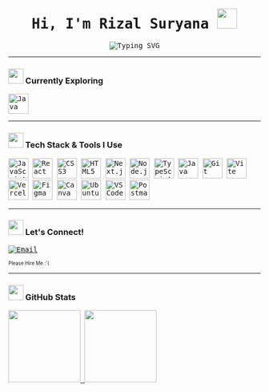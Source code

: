 <h1 align="center" style="font-family:'Anonymous Pro', monospace;">
  Hi, I'm Rizal Suryana <img src="https://raw.githubusercontent.com/Tarikul-Islam-Anik/Animated-Fluent-Emojis/master/Emojis/Hand%20gestures/Waving%20Hand%20Light%20Skin%20Tone.png" width="40">
</h1>
<!-----
<p align="center" style="font-family:'Anonymous Pro', monospace;">
  <img src="https://readme-typing-svg.demolab.com?font=Anonymous+Pro&size=22&duration=4000&pause=800&color=00FFAB&center=true&vCenter=true&width=450&lines=React+Web+Developer;Front-End+Enthusiast;Passionate+Lifelong+Learner" alt="Typing SVG">
</p>
------>
<p align="center" style="font-family:'Anonymous Pro', monospace;">
  <img src="https://readme-typing-svg.demolab.com?font=Anonymous+Pro&size=22&duration=4000&pause=800&color=00FFAB&center=true&vCenter=true&width=500&lines=Java;JavaScript;TypeScript;React;React+Native" alt="Typing SVG">
</p>

---

### <img src="https://raw.githubusercontent.com/Tarikul-Islam-Anik/Animated-Fluent-Emojis/master/Emojis/People%20with%20professions/Man%20Teacher%20Light%20Skin%20Tone.png" width="30"> Currently Exploring
<div align="left" style="font-family:'Anonymous Pro', monospace;">
  <img src="https://cdn.jsdelivr.net/gh/devicons/devicon/icons/java/java-original.svg" width="40" alt="Java" />
  <!-- <img src="https://cdn.jsdelivr.net/gh/devicons/devicon/icons/typescript/typescript-original.svg" width="40" alt="TypeScript" /> -->
<!--   <img src="https://cdn.jsdelivr.net/gh/devicons/devicon/icons/nextjs/nextjs-original.svg" width="40" alt="Next.js" /> -->
<!--   <img src="https://cdn.jsdelivr.net/gh/devicons/devicon/icons/react/react-original.svg" width="40" alt="React" />
  <img src="https://cdn.jsdelivr.net/gh/devicons/devicon/icons/nodejs/nodejs-original.svg" width="40" alt="Node.js" />
  <img src="https://cdn.jsdelivr.net/gh/devicons/devicon/icons/express/express-original.svg" width="40" alt="Express.js" /> -->
</div>



---
### <img src="https://raw.githubusercontent.com/Tarikul-Islam-Anik/Animated-Fluent-Emojis/master/Emojis/People%20with%20professions/Man%20Technologist%20Light%20Skin%20Tone.png" width="30"> Tech Stack & Tools I Use
<div align="left" style="font-family:'Anonymous Pro', monospace;">
  <img src="https://cdn.jsdelivr.net/gh/devicons/devicon/icons/javascript/javascript-original.svg" width="40" alt="JavaScript" />
  <img src="https://cdn.jsdelivr.net/gh/devicons/devicon/icons/react/react-original.svg" width="40" alt="React" />
  <img src="https://cdn.jsdelivr.net/gh/devicons/devicon/icons/css3/css3-original.svg" width="40" alt="CSS3" />
  <img src="https://cdn.jsdelivr.net/gh/devicons/devicon/icons/html5/html5-original.svg" width="40" alt="HTML5" />
  <img src="https://cdn.jsdelivr.net/gh/devicons/devicon/icons/nextjs/nextjs-original.svg" width="40" alt="Next.js" />
  <img src="https://cdn.jsdelivr.net/gh/devicons/devicon/icons/nodejs/nodejs-original.svg" width="40" alt="Node.js" />
  <img src="https://cdn.jsdelivr.net/gh/devicons/devicon/icons/typescript/typescript-original.svg" width="40" alt="TypeScript" />
  <img src="https://cdn.jsdelivr.net/gh/devicons/devicon/icons/java/java-original.svg" width="40" alt="Java" />
<!--   <img src="https://cdn.jsdelivr.net/gh/devicons/devicon/icons/express/express-original.svg" width="40" alt="Express.js" /> -->
  <img src="https://cdn.jsdelivr.net/gh/devicons/devicon/icons/git/git-original.svg" width="40" alt="Git" />
  <img src="https://cdn.jsdelivr.net/gh/devicons/devicon/icons/vite/vite-original.svg" width="40" alt="Vite" />
  <img src="https://cdn.jsdelivr.net/gh/devicons/devicon/icons/vercel/vercel-original.svg" width="40" alt="Vercel" />
  <img src="https://cdn.jsdelivr.net/gh/devicons/devicon/icons/figma/figma-original.svg" width="40" alt="Figma" />
  <img src="https://cdn.jsdelivr.net/gh/devicons/devicon/icons/canva/canva-original.svg" width="40" alt="Canva" />
  <img src="https://cdn.jsdelivr.net/gh/devicons/devicon/icons/ubuntu/ubuntu-plain.svg" width="40" alt="Ubuntu" />
  <img src="https://cdn.jsdelivr.net/gh/devicons/devicon/icons/vscode/vscode-original.svg" width="40" alt="VS Code" />
  <img src="https://cdn.jsdelivr.net/gh/devicons/devicon/icons/postman/postman-original.svg" width="40" alt="Postman" />
</div>



---

### <img src="https://raw.githubusercontent.com/Tarikul-Islam-Anik/Animated-Fluent-Emojis/master/Emojis/People%20with%20activities/Man%20Lifting%20Weights%20Light%20Skin%20Tone.png" width="30"> Let's Connect!
<p align="left" style="font-family:'Anonymous Pro', monospace;">
  <a href="mailto:rizalsuryana.dev@gmail.com">
    <img src="https://img.shields.io/badge/rizalsuryana.dev@gmail.com-0073e6?style=for-the-badge&logo=gmail&logoColor=white" alt="Email">
  </a>
</p>
<sub>
<sub>Please Hire Me :'(
</sub>
</sub>

---

### <img src="https://user-images.githubusercontent.com/74038190/216122041-518ac897-8d92-4c6b-9b3f-ca01dcaf38ee.png" width="30"> GitHub Stats
<div align="left" style="font-family:'Anonymous Pro', monospace;">
  <a href="https://github.com/rizalsuryana">
    <img height="144rem" src="https://github-readme-stats.vercel.app/api?username=rizalsuryana&rank_icon=github&hide=stars&count_private=true&theme=highcontrast&hide_border=true&bg_color=00000000"/>
    <img height="144rem" src="https://github-readme-stats.vercel.app/api/top-langs/?username=rizalsuryana&hide=jupyter%20notebook,CSS,HTML,PHP,Dart,Kotlin,SCSS,shell,dockerfile,blade,&layout=compact&theme=highcontrast&hide_border=true&bg_color=00000000"/>
  </a>
</div>
<!--
    <img height="180em" src="https://github-readme-stats-eight-theta.vercel.app/api?username=rizalsuryana&show_icons=true&theme=highcontrast&include_all_commits=true&count_private=true&hide_border=true&bg_color=00000000"/>
-->

